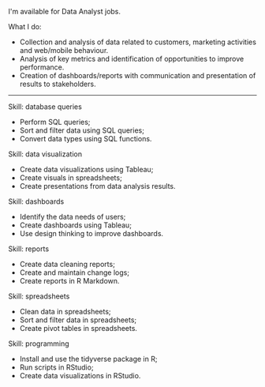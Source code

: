 I'm available for Data Analyst jobs.

What I do:
- Collection and analysis of data related to customers, marketing activities and web/mobile behaviour.
- Analysis of key metrics and identification of opportunities to improve performance.
- Creation of dashboards/reports with communication and presentation of results to stakeholders.

-----------
Skill: database queries
- Perform SQL queries;
- Sort and filter data using SQL queries;
- Convert data types using SQL functions.

Skill: data visualization
- Create data visualizations using Tableau;
- Create visuals in spreadsheets;
- Create presentations from data analysis results.

Skill: dashboards
- Identify the data needs of users;
- Create dashboards using Tableau;
- Use design thinking to improve dashboards.

Skill: reports
- Create data cleaning reports;
- Create and maintain change logs;
- Create reports in R Markdown.

Skill: spreadsheets
- Clean data in spreadsheets;
- Sort and filter data in spreadsheets;
- Create pivot tables in spreadsheets.

Skill: programming
- Install and use the tidyverse package in R;
- Run scripts in RStudio;
- Create data visualizations in RStudio.
